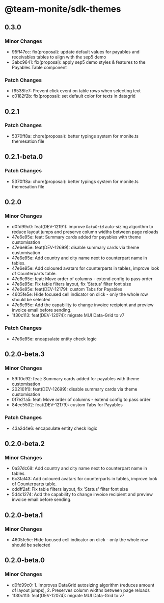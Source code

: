 # @team-monite/sdk-themes

## 0.3.0

### Minor Changes

- 95ff47cc: fix(proposal): update default values for payables and receivables tables to align with the sep5 demo
- 3abc9641: fix(proposal): apply sep5 demo styles & features to the Payables Table component

### Patch Changes

- f6538fe7: Prevent click event on table rows when selecting text
- c0182f2b: fix(proposal): set default color for texts in datagrid

## 0.2.1

### Patch Changes

- 5370ff8a: chore(proposal): better typings system for monite.ts themesation file

## 0.2.1-beta.0

### Patch Changes

- 5370ff8a: chore(proposal): better typings system for monite.ts themesation file

## 0.2.0

### Minor Changes

- d0fd99c0: feat(DEV-12191): improve `DataGrid` auto-sizing algorithm to reduce layout jumps and preserve column widths
  between page reloads
- 47e6e95e: feat: Summary cards added for payables with theme customisation
- 47e6e95e: feat(DEV-12699): disable summary cards via theme customisation
- 47e6e95e: Add country and city name next to counterpart name in tables.
- 47e6e95e: Add coloured avatars for counterparts in tables, improve look of Counterparts table.
- 47e6e95e: feat: Move order of columns - extend config to pass order
- 47e6e95e: Fix table filters layout, fix 'Status' filter font size
- 47e6e95e: feat(DEV-12179): custom Tabs for Payables
- 4605fe5e: Hide focused cell indicator on click - only the whole row should be selected
- 47e6e95e: Add the capability to change invoice recipient and preview invoice email before sending.
- 1f30c113: feat(DEV-12074): migrate MUI Data-Grid to v7

### Patch Changes

- 47e6e95e: encapsulate entity check logic

## 0.2.0-beta.3

### Minor Changes

- 59ff0c92: feat: Summary cards added for payables with theme customisation
- 202101f0: feat(DEV-12699): disable summary cards via theme customisation
- 0f7e21a5: feat: Move order of columns - extend config to pass order
- 84ee5502: feat(DEV-12179): custom Tabs for Payables

### Patch Changes

- 43a2d4e6: encapsulate entity check logic

## 0.2.0-beta.2

### Minor Changes

- 0a37dc68: Add country and city name next to counterpart name in tables.
- 6c3faf43: Add coloured avatars for counterparts in tables, improve look of Counterparts table.
- cddff2af: Fix table filters layout, fix 'Status' filter font size
- 5d4c1274: Add the capability to change invoice recipient and preview invoice email before sending.

## 0.2.0-beta.1

### Minor Changes

- 4605fe5e: Hide focused cell indicator on click - only the whole row should be selected

## 0.2.0-beta.0

### Minor Changes

- d0fd99c0: 1. Improves DataGrid autosizing algorithm (reduces amount of layout jumps), 2. Preserves column widths between page reloads
- 1f30c113: feat(DEV-12074): migrate MUI Data-Grid to v7
